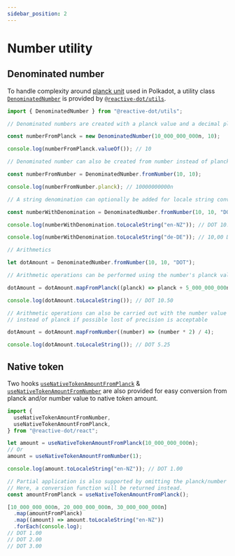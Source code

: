 ```yaml
---
sidebar_position: 2
---
```


# Number utility

## Denominated number

To handle complexity around [planck unit](https://wiki.polkadot.network/docs/learn-DOT#the-planck-unit) used in Polkadot, a utility class [`DenominatedNumber`](/api/utils/class/DenominatedNumber) is provided by [`@reactive-dot/utils`](https://reactivedot.dev/api/utils).

```ts
import { DenominatedNumber } from "@reactive-dot/utils";

// Denominated numbers are created with a planck value and a decimal places number

const numberFromPlanck = new DenominatedNumber(10_000_000_000n, 10);

console.log(numberFromPlanck.valueOf()); // 10

// Denominated number can also be created from number instead of planck

const numberFromNumber = DenominatedNumber.fromNumber(10, 10);

console.log(numberFromNumber.planck); // 10000000000n

// A string denomination can optionally be added for locale string conversion capability

const numberWithDenomination = DenominatedNumber.fromNumber(10, 10, "DOT");

console.log(numberWithDenomination.toLocaleString("en-NZ")); // DOT 10.00

console.log(numberWithDenomination.toLocaleString("de-DE")); // 10,00 DOT

// Arithmetics

let dotAmount = DenominatedNumber.fromNumber(10, 10, "DOT");

// Arithmetic operations can be performed using the number's planck value

dotAmount = dotAmount.mapFromPlanck((planck) => planck + 5_000_000_000n);

console.log(dotAmount.toLocaleString()); // DOT 10.50

// Arithmetic operations can also be carried out with the number value
// instead of planck if possible lost of precision is acceptable

dotAmount = dotAmount.mapFromNumber((number) => (number * 2) / 4);

console.log(dotAmount.toLocaleString()); // DOT 5.25
```

## Native token

Two hooks [`useNativeTokenAmountFromPlanck`](/api/react/function/useNativeTokenAmountFromPlanck) & [`useNativeTokenAmountFromNumber`](/api/react/function/useNativeTokenAmountFromNumber) are also provided for easy conversion from planck and/or number value to native token amount.

```ts
import {
  useNativeTokenAmountFromNumber,
  useNativeTokenAmountFromPlanck,
} from "@reactive-dot/react";

let amount = useNativeTokenAmountFromPlanck(10_000_000_000n);
// Or
amount = useNativeTokenAmountFromNumber(1);

console.log(amount.toLocaleString("en-NZ")); // DOT 1.00

// Partial application is also supported by omitting the planck/number value.
// Here, a conversion function will be returned instead.
const amountFromPlanck = useNativeTokenAmountFromPlanck();

[10_000_000_000n, 20_000_000_000n, 30_000_000_000n]
  .map(amountFromPlanck)
  .map((amount) => amount.toLocaleString("en-NZ"))
  .forEach(console.log);
// DOT 1.00
// DOT 2.00
// DOT 3.00
```
